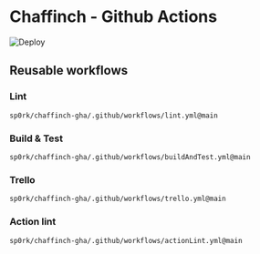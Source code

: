 # Chaffinch - Github Actions

![Deploy](https://github.com/sp0rk/chaffinch-gha/actions/workflows/selfDeploy.yml/badge.svg)

## Reusable workflows

### Lint
`sp0rk/chaffinch-gha/.github/workflows/lint.yml@main`

### Build & Test
`sp0rk/chaffinch-gha/.github/workflows/buildAndTest.yml@main`

### Trello
`sp0rk/chaffinch-gha/.github/workflows/trello.yml@main`

### Action lint
`sp0rk/chaffinch-gha/.github/workflows/actionLint.yml@main`

